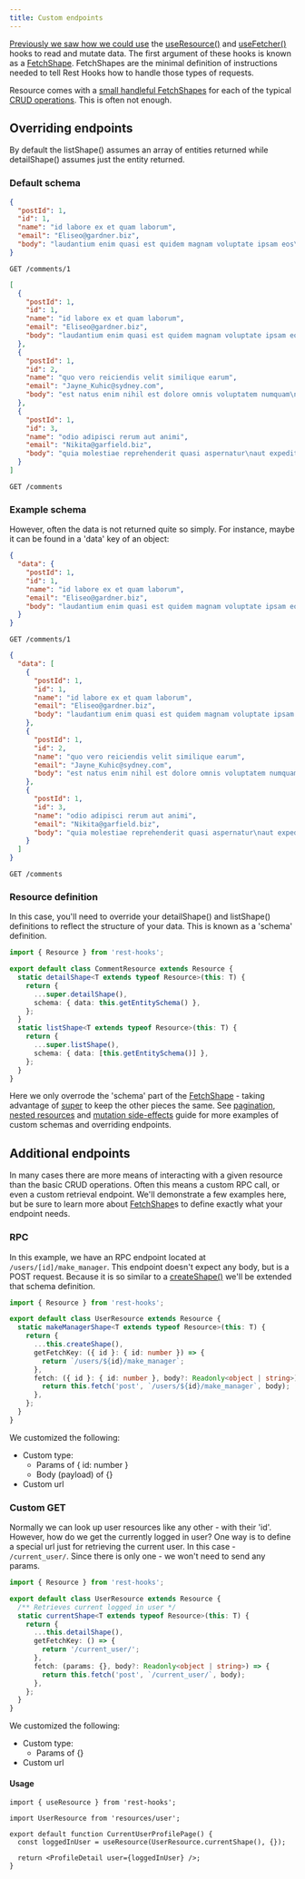 ```yaml
---
title: Custom endpoints
---
```


[Previously we saw how we could use](../getting-started/usage#use-resource-docs-api-useresource)
the [useResource()](../api/useResource) and [useFetcher()](../api/useFetcher) hooks to read and mutate
data. The first argument of these hooks is known as a [FetchShape](../api/FetchShape).
FetchShapes are the minimal definition of instructions needed to tell Rest Hooks how to handle
those types of requests.

Resource comes with a [small handleful FetchShapes](../api/resource#fetch-shapes-docs-next-api-fetchshape)
for each of the typical [CRUD operations](https://restfulapi.net/http-methods/). This is often not enough.

## Overriding endpoints

By default the listShape() assumes an array of entities returned while detailShape() assumes
just the entity returned.

### Default schema

<!--DOCUSAURUS_CODE_TABS-->

<!--Single-->

```json
{
  "postId": 1,
  "id": 1,
  "name": "id labore ex et quam laborum",
  "email": "Eliseo@gardner.biz",
  "body": "laudantium enim quasi est quidem magnam voluptate ipsam eos\ntempora quo necessitatibus\ndolor quam autem quasi\nreiciendis et nam sapiente accusantium"
}
```

`GET /comments/1`

<!--List-->

```json
[
  {
    "postId": 1,
    "id": 1,
    "name": "id labore ex et quam laborum",
    "email": "Eliseo@gardner.biz",
    "body": "laudantium enim quasi est quidem magnam voluptate ipsam eos\ntempora quo necessitatibus\ndolor quam autem quasi\nreiciendis et nam sapiente accusantium"
  },
  {
    "postId": 1,
    "id": 2,
    "name": "quo vero reiciendis velit similique earum",
    "email": "Jayne_Kuhic@sydney.com",
    "body": "est natus enim nihil est dolore omnis voluptatem numquam\net omnis occaecati quod ullam at\nvoluptatem error expedita pariatur\nnihil sint nostrum voluptatem reiciendis et"
  },
  {
    "postId": 1,
    "id": 3,
    "name": "odio adipisci rerum aut animi",
    "email": "Nikita@garfield.biz",
    "body": "quia molestiae reprehenderit quasi aspernatur\naut expedita occaecati aliquam eveniet laudantium\nomnis quibusdam delectus saepe quia accusamus maiores nam est\ncum et ducimus et vero voluptates excepturi deleniti ratione"
  }
]
```

`GET /comments`

<!--END_DOCUSAURUS_CODE_TABS-->

### Example schema

However, often the data is not returned quite so simply. For instance, maybe it can be found in a 'data'
key of an object:

<!--DOCUSAURUS_CODE_TABS-->

<!--Single-->

```json
{
  "data": {
    "postId": 1,
    "id": 1,
    "name": "id labore ex et quam laborum",
    "email": "Eliseo@gardner.biz",
    "body": "laudantium enim quasi est quidem magnam voluptate ipsam eos\ntempora quo necessitatibus\ndolor quam autem quasi\nreiciendis et nam sapiente accusantium"
  }
}
```

`GET /comments/1`

<!--List-->

```json
{
  "data": [
    {
      "postId": 1,
      "id": 1,
      "name": "id labore ex et quam laborum",
      "email": "Eliseo@gardner.biz",
      "body": "laudantium enim quasi est quidem magnam voluptate ipsam eos\ntempora quo necessitatibus\ndolor quam autem quasi\nreiciendis et nam sapiente accusantium"
    },
    {
      "postId": 1,
      "id": 2,
      "name": "quo vero reiciendis velit similique earum",
      "email": "Jayne_Kuhic@sydney.com",
      "body": "est natus enim nihil est dolore omnis voluptatem numquam\net omnis occaecati quod ullam at\nvoluptatem error expedita pariatur\nnihil sint nostrum voluptatem reiciendis et"
    },
    {
      "postId": 1,
      "id": 3,
      "name": "odio adipisci rerum aut animi",
      "email": "Nikita@garfield.biz",
      "body": "quia molestiae reprehenderit quasi aspernatur\naut expedita occaecati aliquam eveniet laudantium\nomnis quibusdam delectus saepe quia accusamus maiores nam est\ncum et ducimus et vero voluptates excepturi deleniti ratione"
    }
  ]
}
```

`GET /comments`

<!--END_DOCUSAURUS_CODE_TABS-->

### Resource definition

In this case, you'll need to override your detailShape() and listShape() definitions to reflect
the structure of your data. This is known as a 'schema' definition.

```typescript
import { Resource } from 'rest-hooks';

export default class CommentResource extends Resource {
  static detailShape<T extends typeof Resource>(this: T) {
    return {
      ...super.detailShape(),
      schema: { data: this.getEntitySchema() },
    };
  }
  static listShape<T extends typeof Resource>(this: T) {
    return {
      ...super.listShape(),
      schema: { data: [this.getEntitySchema()] },
    };
  }
}
```

Here we only overrode the 'schema' part of the [FetchShape](../api/FetchShape) - taking advantage
of [super](https://developer.mozilla.org/en-US/docs/Web/JavaScript/Reference/Operators/super) to keep
the other pieces the same. See [pagination](./pagination), [nested resources](./nested-response)
and [mutation side-effects](./rpc) guide for more examples of custom schemas and overriding
endpoints.

## Additional endpoints

In many cases there are more means of interacting with a given resource than the basic CRUD
operations. Often this means a custom RPC call, or even a custom retrieval endpoint. We'll demonstrate
a few examples here, but be sure to learn more about [FetchShape](../api/FetchShape)s to
define exactly what your endpoint needs.

### RPC

In this example, we have an RPC endpoint located at `/users/[id]/make_manager`. This endpoint
doesn't expect any body, but is a POST request. Because it is so similar to a [createShape()](../api/resource#createshape-mutateshape)
we'll be extended that schema definition.

```typescript
import { Resource } from 'rest-hooks';

export default class UserResource extends Resource {
  static makeManagerShape<T extends typeof Resource>(this: T) {
    return {
      ...this.createShape(),
      getFetchKey: ({ id }: { id: number }) => {
        return `/users/${id}/make_manager`;
      },
      fetch: ({ id }: { id: number }, body?: Readonly<object | string>) => {
        return this.fetch('post', `/users/${id}/make_manager`, body);
      },
    };
  }
}
```

We customized the following:

- Custom type:
  - Params of { id: number }
  - Body (payload) of {}
- Custom url

### Custom GET

Normally we can look up user resources like any other - with their 'id'. However,
how do we get the currently logged in user? One way is to define a special url
just for retrieving the current user. In this case - `/current_user/`. Since there
is only one - we won't need to send any params.

```typescript
import { Resource } from 'rest-hooks';

export default class UserResource extends Resource {
  /** Retrieves current logged in user */
  static currentShape<T extends typeof Resource>(this: T) {
    return {
      ...this.detailShape(),
      getFetchKey: () => {
        return '/current_user/';
      },
      fetch: (params: {}, body?: Readonly<object | string>) => {
        return this.fetch('post', `/current_user/`, body);
      },
    };
  }
}
```

We customized the following:

- Custom type:
  - Params of {}
- Custom url

#### Usage

```tsx
import { useResource } from 'rest-hooks';

import UserResource from 'resources/user';

export default function CurrentUserProfilePage() {
  const loggedInUser = useResource(UserResource.currentShape(), {});

  return <ProfileDetail user={loggedInUser} />;
}
```
